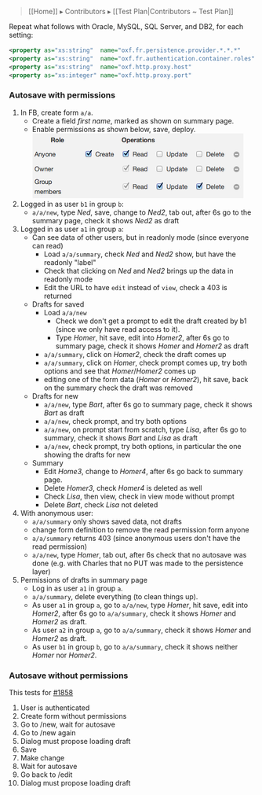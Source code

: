 > [[Home]] ▸ Contributors ▸ [[Test Plan|Contributors ~ Test Plan]]

Repeat what follows with Oracle, MySQL, SQL Server, and DB2, for each setting:

```xml
<property as="xs:string"  name="oxf.fr.persistence.provider.*.*.*"     value="..."/>
<property as="xs:string"  name="oxf.fr.authentication.container.roles" value="a b"/>
<property as="xs:string"  name="oxf.http.proxy.host"                   value="localhost"/>
<property as="xs:integer" name="oxf.http.proxy.port"                   value="8888"/>
```

### Autosave with permissions

1. In FB, create form `a/a`.
    - Create a field *first name*, marked as shown on summary page.
    - Enable permissions as shown below, save, deploy.  
        ![Permissions dialog](images/test-permissions.png)
2. Logged in as user `b1` in group `b`:
    - `a/a/new`, type *Ned*, save, change to *Ned2*, tab out, after 6s go to the summary page, check it shows *Ned2* as draft
3. Logged in as user `a1` in group `a`:
    - Can see data of other users, but in readonly mode (since everyone can read)
        - Load `a/a/summary`, check *Ned* and *Ned2* show, but have the readonly "label"
        - Check that clicking on *Ned* and *Ned2* brings up the data in readonly mode
        - Edit the URL to have `edit` instead of `view`, check a 403 is returned
    - Drafts for saved
        - Load `a/a/new`
            - Check we don't get a prompt to edit the draft created by b1 (since we only have read access to it).
            - Type *Homer*, hit save, edit into *Homer2*, after 6s go to summary page, check it shows *Homer* and *Homer2* as draft
        - `a/a/summary`, click on *Homer2*, check the draft comes up
        - `a/a/summary`, click on *Homer*, check prompt comes up, try both options and see that *Homer*/*Homer2* comes up
        - editing one of the form data (*Homer* or *Homer2*), hit save, back on the summary check the draft was removed
    - Drafts for new
        - `a/a/new`, type *Bart*, after 6s go to summary page, check it shows *Bart* as draft
        - `a/a/new`, check prompt, and try both options
        - `a/a/new`, on prompt start from scratch, type *Lisa*, after 6s go to summary, check it shows *Bart* and *Lisa* as draft
        - `a/a/new`, check prompt, try both options, in particular the one showing the drafts for new
    - Summary
        - Edit *Home3*, change to *Homer4*, after 6s go back to summary page.
        - Delete *Homer3*, check *Homer4* is deleted as well
        - Check *Lisa*, then view, check in view mode without prompt
        - Delete *Bart*, check *Lisa* not deleted
4. With anonymous user:
    - `a/a/summary` only shows saved data, not drafts
    - change form definition to remove the read permission form anyone
    - `a/a/summary` returns 403 (since anonymous users don't have the read permission)
    - `a/a/new`, type *Homer*, tab out, after 6s check that no autosave was done (e.g. with Charles that no PUT was made to the persistence layer)
5. Permissions of drafts in summary page
    - Log in as user `a1` in group `a`.
    - `a/a/summary`, delete everything (to clean things up).
    - As user `a1` in group `a`, go to `a/a/new`, type *Homer*, hit save, edit into *Homer2*, after 6s go to `a/a/summary`, check it shows *Homer* and *Homer2* as draft.
    - As user `a2` in group `a`, go to `a/a/summary`, check it shows *Homer* and *Homer2* as draft.
    - As user `b1` in group `b`, go to `a/a/summary`, check it shows neither *Homer* nor *Homer2*.

### Autosave without permissions

This tests for [#1858](https://github.com/orbeon/orbeon-forms/issues/1858)

1. User is authenticated
1. Create form without permissions
1. Go to /new, wait for autosave
1. Go to /new again
1. Dialog must propose loading draft
1. Save
1. Make change
1. Wait for autosave
1. Go back to /edit
1. Dialog must propose loading draft